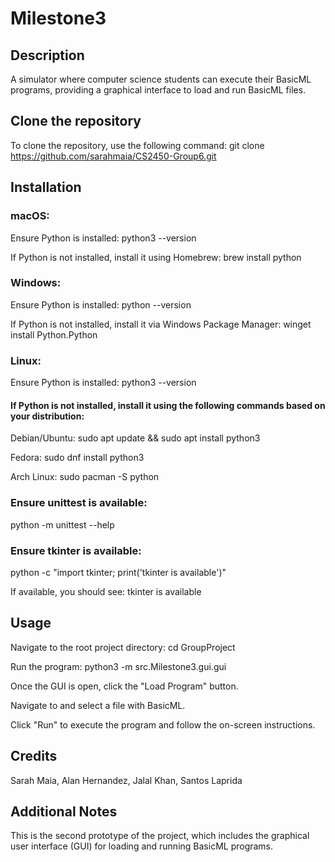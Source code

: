 # Milestone3

## Description
A simulator where computer science students can execute their BasicML programs, providing a graphical interface to load and run BasicML files.

## Clone the repository
To clone the repository, use the following command:
git clone https://github.com/sarahmaia/CS2450-Group6.git

## Installation
### macOS:

Ensure Python is installed: python3 --version

If Python is not installed, install it using Homebrew: brew install python

### Windows:

Ensure Python is installed: python --version

If Python is not installed, install it via Windows Package Manager: winget install Python.Python

### Linux:

Ensure Python is installed: python3 --version

#### If Python is not installed, install it using the following commands based on your distribution:

Debian/Ubuntu: sudo apt update && sudo apt install python3

Fedora: sudo dnf install python3

Arch Linux: sudo pacman -S python

### Ensure unittest is available:

python -m unittest --help

### Ensure tkinter is available:

python -c "import tkinter; print('tkinter is available')"

If available, you should see: tkinter is available

## Usage
Navigate to the root project directory: cd GroupProject

Run the program: python3 -m src.Milestone3.gui.gui

Once the GUI is open, click the "Load Program" button.

Navigate to and select a file with BasicML.

Click "Run" to execute the program and follow the on-screen instructions.

## Credits
Sarah Maia, Alan Hernandez, Jalal Khan, Santos Laprida

## Additional Notes
This is the second prototype of the project, which includes the graphical user interface (GUI) for loading and running BasicML programs.
